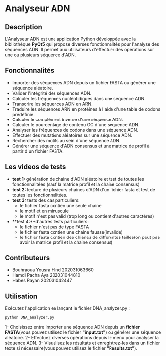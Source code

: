 # Analyseur ADN

## Description

L'Analyseur ADN est une application Python développée avec la bibliothèque **PyQt5** qui propose diverses fonctionnalités pour l'analyse des séquences ADN. Il permet aux utilisateurs d'effectuer des opérations sur une ou plusieurs séquence d'ADN.

## Fonctionnalités

- Importer des séquences ADN depuis un fichier FASTA ou générer une séquence aléatoire.
- Valider l'intégrité des séquences ADN.
- Calculer les fréquences nucléotidiques dans une séquence ADN.
- Transcrire les séquences ADN en ARN.
- Traduire les séquences ARN en protéines à l'aide d'une table de codons prédéfinie.
- Calculer le complément inverse d'une séquence ADN.
- Calculer le pourcentage de contenu GC d'une séquence ADN.
- Analyser les fréquences de codons dans une séquence ADN.
- Effectuer des mutations aléatoires sur une séquence ADN.
- Rechercher des motifs au sein d'une séquence ADN.
- Générer une séquence d'ADN consensus et une matrice de profil à partir d'un fichier FASTA.

## Les videos de tests

- **test 1:** génération de chaine d'ADN aléatoire et test de toutes les fonctionnalitées (sauf la matrice profil et la chaine consensus)
- **test 2:** lecture de plusieurs chaines d'ADN d'un fichier fasta et test de toutes les fonctionnalitées.
- **test 3:** tests des cas particuliers:
  - le fichier fasta contien une seule chaine
  - le motif et en minuscule
  - le motif n'est pas valid (trop long ou contient d'autres caractéres)
- **test 4:**d'autres tests particuliers:
  - le fichier n'est pas de type FASTA
  - le fichier fasta contien une chaine fausse(invalide)
  - le fichier fasta contien des chianes de differentes tailles(on peut pas avoir la matrice profil et la chaine consensus)

## Contributeurs

- Bouhraoua Yousra Hind 202031063660
- Hamdi Pacha Aya 202031044810
- Habes Rayan 202031042447

## Utilisation

Exécutez l'application en lançant le fichier DNA_analyzer.py :

```bash
python DNA_analyzer.py
```

1- Choisissez entre importer une séquence ADN depuis un **fichier FASTA**(vous pouvez utilisez le fichier **"input.txt"**) ou générer une séquence aléatoire.
2- Effectuez diverses opérations depuis le menu pour analyser la séquence ADN.
3- Visualisez les résultats et enregistrez-les dans un fichier texte si nécessaire(vous pouvez utilisez le fichier **"Results.txt"**).
